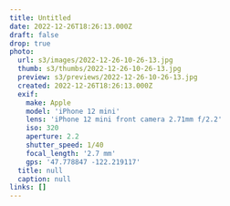 ```yaml
---
title: Untitled
date: 2022-12-26T18:26:13.000Z
draft: false
drop: true
photo:
  url: s3/images/2022-12-26-10-26-13.jpg
  thumb: s3/thumbs/2022-12-26-10-26-13.jpg
  preview: s3/previews/2022-12-26-10-26-13.jpg
  created: 2022-12-26T18:26:13.000Z
  exif:
    make: Apple
    model: 'iPhone 12 mini'
    lens: 'iPhone 12 mini front camera 2.71mm f/2.2'
    iso: 320
    aperture: 2.2
    shutter_speed: 1/40
    focal_length: '2.7 mm'
    gps: '47.778847 -122.219117'
  title: null
  caption: null
links: []
---
```

